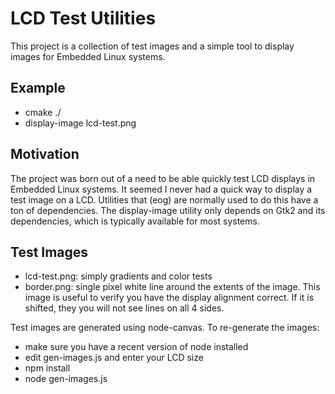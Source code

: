 LCD Test Utilities
==================

This project is a collection of test images and a simple tool
to display images for Embedded Linux systems.  

Example
-------

* cmake ./
* display-image lcd-test.png

Motivation
----------

The project was born out of a need to be able quickly test LCD displays
in Embedded Linux systems.  It seemed I never had a quick way to display
a test image on a LCD.  Utilities that (eog) are normally used to do this have
a ton of dependencies.  The display-image utility only depends on Gtk2 and
its dependencies, which is typically available for most systems.  

Test Images
-----------

* lcd-test.png: simply gradients and color tests
* border.png: single pixel white line around the extents of the image.  This image is useful to verify
  you have the display alignment correct.  If it is shifted, they you will not see lines on all 4 sides.

Test images are generated using node-canvas.  To re-generate the images:

* make sure you have a recent version of node installed
* edit gen-images.js and enter your LCD size
* npm install
* node gen-images.js








